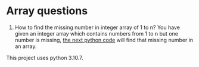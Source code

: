 # Array questions

1. How to find the missing number in integer array of 1 to n?
You have given an integer array which contains numbers from 1 to n but one number is missing, [the next python code](https://github.com/jbocane6/python_exercises/tree/master/array_questions\missing_number) will find that missing number in an array.

This project uses python 3.10.7.